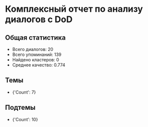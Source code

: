 # Комплексный отчет по анализу диалогов с DoD

## Общая статистика
- Всего диалогов: 20
- Всего упоминаний: 139
- Найдено кластеров: 0
- Среднее качество: 0.774

## Темы
- {'Count': 7}

## Подтемы
- {'Count': 10}
